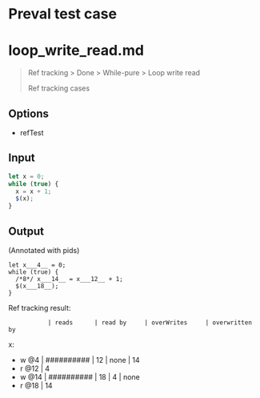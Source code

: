 # Preval test case

# loop_write_read.md

> Ref tracking > Done > While-pure > Loop write read
>
> Ref tracking cases

## Options

- refTest

## Input

`````js filename=intro
let x = 0;
while (true) {
  x = x + 1;
  $(x);
}
`````

## Output

(Annotated with pids)

`````filename=intro
let x___4__ = 0;
while (true) {
  /*8*/ x___14__ = x___12__ + 1;
  $(x___18__);
}
`````

Ref tracking result:

               | reads      | read by     | overWrites     | overwritten by
x:
  - w @4       | ########## | 12          | none           | 14
  - r @12      | 4
  - w @14      | ########## | 18          | 4              | none
  - r @18      | 14
